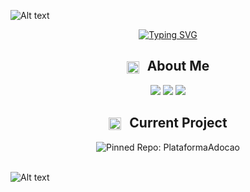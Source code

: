![Alt text](https://capsule-render.vercel.app/api?type=waving&color=58A6FF&height=120&section=header)

<p align="center">
  <a href="https://git.io/typing-svg">
    <img src="https://readme-typing-svg.demolab.com?font=Fira+Code&weight=500&size=25&pause=1000&center=true&width=435&lines=Hello%2C+I'm+Vini" alt="Typing SVG" />
  </a>
</p>

<div align="center">
  <h2>
    <img src="https://media2.giphy.com/media/QssGEmpkyEOhBCb7e1/giphy.gif?cid=ecf05e47a0n3gi1bfqntqmob8g9aid1oyj2wr3ds3mg700bl&rid=giphy.gif" width="20px" style="vertical-align:middle; margin-right:8px;">
    About Me
  </h2>
</div>

<p align="center">
  <img src="https://img.shields.io/badge/%F0%9F%8C%8D%20Country-Brazil-blue?style=for-the-badge" />
  <img src="https://img.shields.io/badge/🎂%20Age-25-blue?style=for-the-badge" />
  <img src="https://img.shields.io/badge/%F0%9F%92%BB%20Developer-blue?style=for-the-badge" />
</p>

<div align="center">
  <h2>
    <img src="https://media.giphy.com/media/iY8CRBdQXODJSCERIr/giphy.gif" width="20px" style="vertical-align:middle; margin-right:8px;">
    Current Project
  </h2>
</div>
<div align="center">
  <img src="https://github-readme-stats.vercel.app/api/pin/?username=viniciusDevenezio&repo=PlataformaAdocao&theme=react&border_color=58A6FF&border_radius=10" alt="Pinned Repo: PlataformaAdocao" /> 
</div>

<br>

![Alt text](https://capsule-render.vercel.app/api?type=waving&color=58A6FF&height=120&section=footer)

